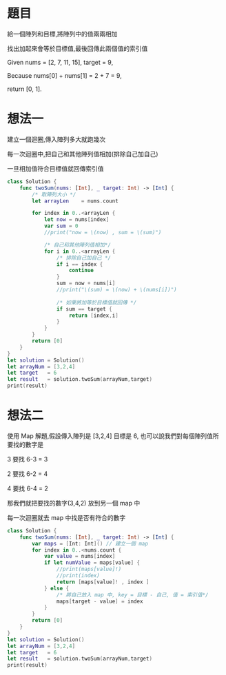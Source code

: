 # 題目

給一個陣列和目標,將陣列中的值兩兩相加

找出加起來會等於目標值,最後回傳此兩個值的索引值

Given nums = [2, 7, 11, 15], target = 9,

Because nums[0] + nums[1] = 2 + 7 = 9,

return [0, 1].

# 想法一

建立一個迴圈,傳入陣列多大就跑幾次

每一次迴圈中,把自己和其他陣列值相加(排除自己加自己)

一旦相加值符合目標值就回傳索引值

```Swift
class Solution {
    func twoSum(nums: [Int], _ target: Int) -> [Int] {
        /* 取陣列大小 */
        let arrayLen    = nums.count

        for index in 0..<arrayLen {
            let now = nums[index]
            var sum = 0
            //print("now = \(now) , sum = \(sum)")

            /* 自己和其他陣列值相加*/            
            for i in 0..<arrayLen {
                /* 排除自己加自己 */
                if i == index {
                    continue
                }
                sum = now + nums[i]
                //print("\(sum) = \(now) + \(nums[i])")
                
                /* 如果將加等於目標值就回傳 */
                if sum == target {
                    return [index,i]
                }
            }
        }
        return [0]
    }
}
let solution = Solution()
let arrayNum = [3,2,4]
let target   = 6
let result   = solution.twoSum(arrayNum,target)
print(result)
```

# 想法二

使用 Map 解題,假設傳入陣列是 [3,2,4] 目標是 6, 也可以說我們對每個陣列值所要找的數字是

3 要找 6-3 = 3

2 要找 6-2 = 4

4 要找 6-4 = 2

那我們就把要找的數字(3,4,2) 放到另一個 map 中

每一次迴圈就去 map 中找是否有符合的數字

```Swift
class Solution {
    func twoSum(nums: [Int], _ target: Int) -> [Int] {
        var maps = [Int: Int]() // 建立一個 map
        for index in 0..<nums.count {
            var value = nums[index]
            if let numValue = maps[value] {
                //print(maps[value]!)
                //print(index)
                return [maps[value]! , index ]
            } else {
                /* 將自己放入 map 中, key = 目標 - 自己, 值 = 索引值*/
                maps[target - value] = index
            }
        }
        return [0]
    }
}
let solution = Solution()
let arrayNum = [3,2,4]
let target   = 6
let result   = solution.twoSum(arrayNum,target)
print(result)
```

